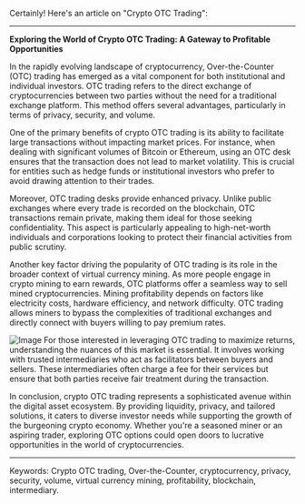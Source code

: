 Certainly! Here's an article on "Crypto OTC Trading":

---

**Exploring the World of Crypto OTC Trading: A Gateway to Profitable Opportunities**

In the rapidly evolving landscape of cryptocurrency, Over-the-Counter (OTC) trading has emerged as a vital component for both institutional and individual investors. OTC trading refers to the direct exchange of cryptocurrencies between two parties without the need for a traditional exchange platform. This method offers several advantages, particularly in terms of privacy, security, and volume.

One of the primary benefits of crypto OTC trading is its ability to facilitate large transactions without impacting market prices. For instance, when dealing with significant volumes of Bitcoin or Ethereum, using an OTC desk ensures that the transaction does not lead to market volatility. This is crucial for entities such as hedge funds or institutional investors who prefer to avoid drawing attention to their trades.

Moreover, OTC trading desks provide enhanced privacy. Unlike public exchanges where every trade is recorded on the blockchain, OTC transactions remain private, making them ideal for those seeking confidentiality. This aspect is particularly appealing to high-net-worth individuals and corporations looking to protect their financial activities from public scrutiny.

Another key factor driving the popularity of OTC trading is its role in the broader context of virtual currency mining. As more people engage in crypto mining to earn rewards, OTC platforms offer a seamless way to sell mined cryptocurrencies. Mining profitability depends on factors like electricity costs, hardware efficiency, and network difficulty. OTC trading allows miners to bypass the complexities of traditional exchanges and directly connect with buyers willing to pay premium rates.


![Image](https://github.com/user-attachments/assets/31692037-0104-4703-abd1-696b6a7dd41b)
For those interested in leveraging OTC trading to maximize returns, understanding the nuances of this market is essential. It involves working with trusted intermediaries who act as facilitators between buyers and sellers. These intermediaries often charge a fee for their services but ensure that both parties receive fair treatment during the transaction.

In conclusion, crypto OTC trading represents a sophisticated avenue within the digital asset ecosystem. By providing liquidity, privacy, and tailored solutions, it caters to diverse investor needs while supporting the growth of the burgeoning crypto economy. Whether you're a seasoned miner or an aspiring trader, exploring OTC options could open doors to lucrative opportunities in the world of cryptocurrencies.

--- 

Keywords: Crypto OTC trading, Over-the-Counter, cryptocurrency, privacy, security, volume, virtual currency mining, profitability, blockchain, intermediary.